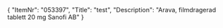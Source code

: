 {
  "ItemNr": "053397",
  "Title": "test",
  "Description": "Arava, filmdragerad tablett 20 mg Sanofi AB"
}